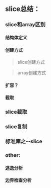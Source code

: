 ## slice总结：


### slice和array区别
#### 结构体定义
#### 创建方式
> slice创建方式


> array创建方式

#### 扩容？

#### 截取

### slice截取

### slice复制

### 标准库之--slice


### other:

#### 逃逸分析

#### 边界检查分析 